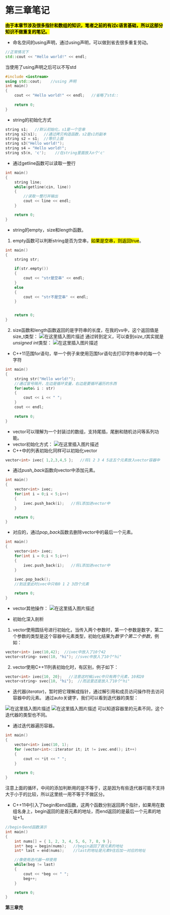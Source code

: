# 第三章笔记
**<mark>由于本章节涉及很多指针和数组的知识，笔者之前的有过c语言基础，所以这部分知识不做重复的笔记。</mark>**
- 命名空间的using声明，通过using声明，可以做到省去很多重复劳动。

```cpp
//正常情况下
std::cout << "Hello world!" << endl;
```
当使用了using声明之后可以不写std

```cpp
#include <iostream>
using std::cout;    //using 声明
int main()
{
	cout << "Hello world!" << endl;   //省略了std::
	
	return 0;
}
```
 - string的初始化方式


```cpp
string s1;   //默认初始化，s1是一个空串
string s2(s1);   //通过拷贝构造函数，s2是s1的副本
string s2 = s1;  //等价上面
string s3("Hello world!");
string s4 = "Hello world!";
string s5(n, 'c');    //在string里面放入n个'c'  
```

 - 通过getline函数可以读取一整行


```cpp
int main()
{
	string line;
	while(getline(cin, line))
	{
		//读取一整行并输出
		cout << line << endl;
	}

	return 0;
}
```

- string的empty，size和length函数。
1. empty函数可以判断string是否为空串，<mark>如果是空串，则返回true</mark>。

```cpp
int main()
{
	string str;

	if(str.empty())
	{
		cout << "str是空串" << endl;
	}
	else
	{
		cout << "str不是空串" << endl;
	}


	return 0;
}
```
2. size函数和length函数返回的是字符串的长度，在我的vs中，这个返回值是size_t类型：
![在这里插入图片描述](https://img-blog.csdnimg.cn/35feacc9773d43c5930a48c08187c152.png#pic_center)
通过转到定义，可以查到*size_t*其实就是*unsigned int*类型：
![在这里插入图片描述](https://img-blog.csdnimg.cn/f7a970fd3a43494ca7ee477f888cc3ab.png#pic_center)
 - C++11范围for语句，举一个例子来使用范围for语句去打印字符串中的每一个字符


```cpp
int main()
{
	string str("Hello world!");
	//通过冒号隔开，左边是循环变量，右边是要循环遍历的东西
	for(auto& i : str)
	{
		cout << i << " ";
	}
	cout << endl;
	
	return 0;
}
```

- vector可以理解为一个封装过的数组，支持尾插，尾删和随机访问等系列功能。
 - vector初始化方式：
 ![在这里插入图片描述](https://img-blog.csdnimg.cn/0c563afadc314148bb8dead02d371aa3.png?x-oss-process=image/watermark,type_ZmFuZ3poZW5naGVpdGk,shadow_10,text_aHR0cHM6Ly9ibG9nLmNzZG4ubmV0L3FxXzU1NzgzNzQw,size_16,color_FFFFFF,t_70)
 - C++中的列表初始化同样可以初始化vector


```cpp
vector<int> ivec{ 1,2,3,4,5 };   //将1 2 3 4 5这五个元素放入vector容器中
```

 - 通过*push_back*函数向vector中添加元素。


```cpp
int main()
{
	vector<int> ivec;
	for(int i = 0;i < 5;i++)
	{
		ivec.push_back(i);   //将i添加进vector中
	}

	return 0;
}
```
 - 对应的，通过*pop_back*函数去删除vector中的最后一个元素。


```cpp
int main()
{
	vector<int> ivec;
	for(int i = 0;i < 5;i++)
	{
		ivec.push_back(i);   //将i添加进vector中
	}
	
	ivec.pop_back();
	//到这里此时ivec中只有0 1 2 3四个元素

	return 0;
}
```

 - vector其他操作：
 ![在这里插入图片描述](https://img-blog.csdnimg.cn/ae89b2c095db4d23bef126faf15b327e.png?x-oss-process=image/watermark,type_ZmFuZ3poZW5naGVpdGk,shadow_10,text_aHR0cHM6Ly9ibG9nLmNzZG4ubmV0L3FxXzU1NzgzNzQw,size_16,color_FFFFFF,t_70)

 - 初始化深入剖析
 1. vector使用圆括号进行初始化，当传入两个参数时，第一个参数是数字，第二个参数的类型是这个容器中元素类型，初始化结果为*数字个第二个参数*，例如：


```cpp
vector<int> ivec(10,42);  //ivec中放入了10个42
vector<string> svec(10, "hi"); //svec中放入了10个"hi"
```



2. vector使用C++11列表初始化时，有区别，例子如下：

```cpp
vector<int> ivec{10, 20};   //注意这时候ivec中只有两个元素，10和20
vector<string> svec{10, "hi"};  //而这里还是放入了10个"hi"
```

 - 迭代器(*iterator*)，暂时把它理解成指针，通过解引用和成员访问操作符去访问容器中的元素。
通过auto关键字，我们可以看到迭代器的类型：

 ![在这里插入图片描述](https://img-blog.csdnimg.cn/c14108178a3f417b9a0f335a6c57e98d.png?x-oss-process=image/watermark,type_ZmFuZ3poZW5naGVpdGk,shadow_10,text_aHR0cHM6Ly9ibG9nLmNzZG4ubmV0L3FxXzU1NzgzNzQw,size_16,color_FFFFFF,t_70)
![在这里插入图片描述](https://img-blog.csdnimg.cn/74757099b6894de8b9ce2af1a7c7e141.png?x-oss-process=image/watermark,type_ZmFuZ3poZW5naGVpdGk,shadow_10,text_aHR0cHM6Ly9ibG9nLmNzZG4ubmV0L3FxXzU1NzgzNzQw,size_16,color_FFFFFF,t_70)
可以知道容器里的元素不同，这个迭代器的类型也不同。

 - 通过迭代器遍历容器。

```cpp
int main()
{
	vector<int> ivec(10, 1);
	for (vector<int>::iterator it; it != ivec.end(); it++)
	{
		cout << *it << " ";
	}
	
	return 0;
}
```
注意上面的循环，中间的添加判断用的是不等于，这是因为有些迭代器可能不支持大于小于的比较，所以这里统一用不等于不做区分。

 - C++11中引入了begin和end函数，这两个函数分别返回两个指针，如果用在数组名身上，begin返回的是首元素的地址，而end返回的是最后一个元素的地址+1。


```cpp
//begin与end函数演示
int main()
{
	int nums[] = { 1, 2, 3, 4, 5, 6, 7, 8, 9 };
	int* beg = begin(nums);   //begin返回了首元素的地址
	int* last = end(nums);    //last的地址是元素9往后加一对应的地址

	//像使用迭代器一样使用
	while(beg != last)
	{
		cout << *beg << " ";
		beg++;
	}

	return 0;
}
```

**第三章完**